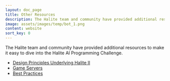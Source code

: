 ```yaml
---
layout: doc_page
title: Other Resources
description: The Halite team and community have provided additional resources to make it easy to dive into the Halite AI Programming Challenge.
image: assets/images/temp/bot_1.png
content: website
sort_key: 0
---
```


The Halite team and community have provided additional resources to make it easy to dive into the Halite AI Programming Challenge.

- [Design Principles Underlying Halite II](design-principles-underlying-halite-ii)
- [Game Servers](game-servers)
- [Best Practices](best-practices)
